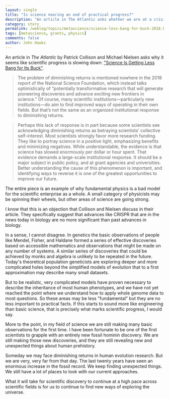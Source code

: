 ```yaml
---
layout: single
title: "Is science nearing an end of practical progress?"
description: "An article in The Atlantic asks whether we are at a crisis of more and more investment for less and less productivity."
category: story
permalink: /weblog/topics/metascience/science-less-bang-for-buck-2018.html
tags: [metascience, grants, physics]
comments: false
author: John Hawks
---
```


An article in <em>The Atlantic</em> by Patrick Collison and Michael Nielsen asks why it seems like scientific progress is slowing down: <a href="https://www.theatlantic.com/science/archive/2018/11/diminishing-returns-science/575665/?utm_source=feed">"Science Is Getting Less Bang for Its Buck"</a>.

<blockquote>The problem of diminishing returns is mentioned nowhere in the 2018 report of the National Science Foundation, which instead talks optimistically of “potentially transformative research that will generate pioneering discoveries and advance exciting new frontiers in science.” Of course, many scientific institutions—particularly new institutions—do aim to find improved ways of operating in their own fields. But that’s not the same as an organized institutional response to diminishing returns.</blockquote>

<blockquote>Perhaps this lack of response is in part because some scientists see acknowledging diminishing returns as betraying scientists’ collective self-interest. Most scientists strongly favor more research funding. They like to portray science in a positive light, emphasizing benefits and minimizing negatives. While understandable, the evidence is that science has slowed enormously per dollar or hour spent. That evidence demands a large-scale institutional response. It should be a major subject in public policy, and at grant agencies and universities. Better understanding the cause of this phenomenon is important, and identifying ways to reverse it is one of the greatest opportunities to improve our future.</blockquote>

The entire piece is an example of why fundamental physics is a bad model for the scientific enterprise as a whole. A small category of physicists may be spinning their wheels, but other areas of science are going strong.

I know that this is an objection that Collison and Nielsen discuss in their article. They specifically suggest that advances like CRISPR that are in the news today in biology are no more significant than past advances in biology.

In a sense, I cannot disagree. In genetics the basic observations of people like Mendel, Fisher, and Haldane formed a series of effective discoveries based on accessible mathematics and observations that might be made on any number of systems. A similar series of discoveries that could be achieved by monks and algebra is unlikely to be repeated in the future. Today's theoretical population geneticists are exploring deeper and more complicated holes beyond the simplified models of evolution that to a first approximation may describe many small datasets.

But to be realistic, very complicated models have proven necessary to describe the inheritance of most human phenotypes, and we have not yet reached the point where we understand how to apply whole genome data to most questions. So these areas may be less "fundamental" but they are no less important to practical facts. If this starts to sound more like engineering than basic science, that is precisely what marks scientific progress, I would say.

More to the point, in my field of science we are still making many basic observations for the first time. I have been fortunate to be one of the first scientists to grapple with an entirely new fossil hominin discovery. We are still making those new discoveries, and they are still revealing new and unexpected things about human prehistory.

Someday we may face diminishing returns in human evolution research. But we are very, very far from that day. The last twenty years have seen an enormous increase in the fossil record. We keep finding unexpected things. We still have a lot of places to look with our current approaches.

What it will take for scientific discovery to continue at a high pace across scientific fields is for us to continue to find new ways of exploring the universe.







